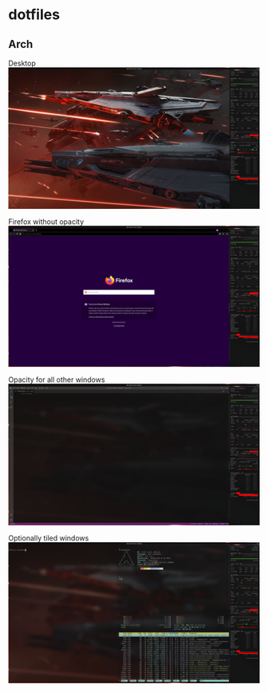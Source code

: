 # dotfiles

## Arch

Desktop
![Test](/.images/Arch/example_screenshot_00.png)

Firefox without opacity
![Test](/.images/Arch/example_screenshot_01.png)

Opacity for all other windows
![Test](/.images/Arch/example_screenshot_02.png)

Optionally tiled windows
![Test](/.images/Arch/example_screenshot_03.png)
